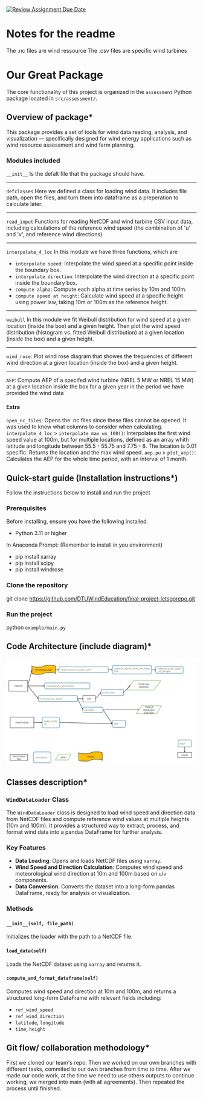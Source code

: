 [![Review Assignment Due Date](https://classroom.github.com/assets/deadline-readme-button-22041afd0340ce965d47ae6ef1cefeee28c7c493a6346c4f15d667ab976d596c.svg)](https://classroom.github.com/a/zjSXGKeR)

# Notes for the readme

The .nc files are wind ressource
The .csv files are specific wind turbines

# Our Great Package

The core functionality of this project is organized in the `assessment` Python package located in `src/assessment/`.

## Overview of package*

This package provides a set of tools for wind data reading, analysis, and visualization — specifically designed for wind energy applications such as wind resource assessment and wind farm planning.

### Modules included

`__init__`
Is the defalt file that the package should have.

---

`defclasses`
Here we defined a class for loading wind data. It includes file path, open the files, and turn them into dataframe as a preperation to calculate later.

---

`read_input`
Functions for reading NetCDF and wind turbine CSV input data, including calculations of the reference wind speed (the combination of 'u' and 'v', and reference wind directions)

---

`interpolate_4_loc`
In this module we have three functions, which are 
- `interpolate speed`: Interpolate the wind speed at a specific point inside the boundary box.
- `interpolate direction`: Interpolate the wind direction at a specific point inside the boundary box.
- `compute alpha`: Compute each alpha at time series by 10m and 100m.
- `compute apeed at height`: Calculate wind speed at a specific height using power law, taking 10m or 100m as the reference height.

---

`weibull`
In this module we fit Weibull distribution for wind speed at a given location (inside the box) and a given height.
Then plot the wind speed distribution (histogram vs. fitted Weibull distribution) at a given location (inside the box) and a given height.

---

`wind_rose`: Plot wind rose diagram that showes the frequencies of different wind direction at a given location (inside the box) and a given height.

---

`AEP`: Compute AEP of a specifed wind turbine (NREL 5 MW or NREL 15 MW) at a given location inside the box for a given year in the period we have provided the wind data

#### Extra

`open_nc_files`:
    Opens the .nc files since these files cannot be opened. It was used to know what columns to consider when calculating. 
`interpolate_4_loc` > `interpolate_max_ws_100()`:
    Interpolates the first wind speed value at 100m, but for multiple locations, defined as an array whith latitude and longitude between 55.5 - 55.75 and 7.75 - 8.
    The location is 0.01 specific. 
    Returns the location and the max wind speed.
`aep.pu` > `plot_aep()`:
    Calculates the AEP for the whole time period, with an interval of 1 month.

## Quick-start guide (Installation instructions*)

Follow the instructions below to install and run the project

### Prerequisites

Before installing, ensure you have the following installed.
- Python 3.11 or higher

In Anaconda Prompt: (Remember to install in you environment)
- pip install xarray
- pip install scipy
- pip install windrose

### Clone the repository

git clone https://github.com/DTUWindEducation/final-project-letsgorepo.git

### Run the project

python `example/main.py`

## Code Architecture (include diagram)*

![Program_architecture](Program_architecture.jpeg)

<div style="font-style: italic; text-align: center;">

</div>

## Classes description*

### `WindDataLoader` Class

The `WindDataLoader` class is designed to load wind speed and direction data from NetCDF files and compute reference wind values at multiple heights (10m and 100m). It provides a structured way to extract, process, and format wind data into a pandas DataFrame for further analysis.

### Key Features

- **Data Loading**: Opens and loads NetCDF files using `xarray`.
- **Wind Speed and Direction Calculation**: Computes wind speed and meteorological wind direction at 10m and 100m based on `u`/`v` components.
- **Data Conversion**: Converts the dataset into a long-form pandas DataFrame, ready for analysis or visualization.

### Methods

#### `__init__(self, file_path)`
Initializes the loader with the path to a NetCDF file.

#### `load_data(self)`
Loads the NetCDF dataset using `xarray` and returns it.

#### `compute_and_format_dataframe(self)`
Computes wind speed and direction at 10m and 100m, and returns a structured long-form DataFrame with relevant fields including:
- `ref_wind_speed`
- `ref_wind_direction`
- `latitude`, `longitude`
- `time`, `height`

## Git flow/ collaboration methodology*

First we cloned our team's repo. Then we worked on our own branches with different tasks, commited to our own branches from time to time. After we made our code work, at the time we need to use others outputs to continue working, we merged into main (with all agreements). Then repeated the process until finished.